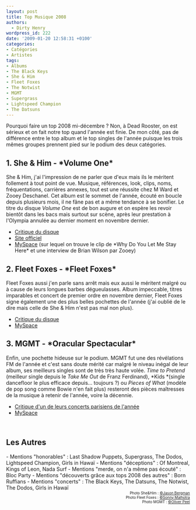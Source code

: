 ```yaml
---
layout: post
title: Top Musique 2008
authors:
  - Dirty Henry
wordpress_id: 222
date: '2009-01-20 12:58:31 +0100'
categories:
- Catégories
- Artistes
tags:
- Albums
- The Black Keys
- She & Him
- Fleet Foxes
- The Notwist
- MGMT
- Supergrass
- Lightspeed Champion
- The Datsuns
---
```

Pourquoi faire un top 2008 mi-décembre ? Non, à Dead Rooster, on est sérieux et on fait notre top quand l'année est finie. De mon côté, pas de différence entre le top album et le top singles de l'année puisque les trois mêmes groupes prennent pied sur le podium des deux catégories.

<h2>1. She & Him - *Volume One*</h2>

<img305>

She & Him, j'ai l'impression de ne parler que d'eux mais ils le méritent follement à tout point de vue. Musique, références, look, clips, noms, fréquentations, carrières annexes, tout est une réussite chez M Ward et Zooey Deschanel. Cet album est le sommet de l'année, écouté en boucle depuis plusieurs mois, il ne fâne pas et a même tendance à se bonifier. Le titre du disque *Volume One* est de bon augure et on espère les revoir bientôt dans les bacs mais surtout sur scène, après leur prestation à l'Olympia annulée au dernier moment en novembre dernier.
<ul>
	<li><a title="Critique du disque" href="http://deadrooster.free.fr/blog/?p=42" target="_self">Critique du disque</a></li>
	<li><a title="Site officiel" href="http://www.sheandhim.com/" target="_blank">Site officiel</a></li>
	<li><a title="MySpace She&Him" href="http://www.myspace.com/sheandhim" target="_blank">MySpace</a> (sur lequel on trouve le clip de *Why Do You Let Me Stay Here* et une interview de Brian Wilson par Zooey)</li>

</ul>

<h2>2. Fleet Foxes - *Fleet Foxes*</h2>

<img306>

Fleet Foxes aussi j'en parle sans arrêt mais eux aussi le méritent malgré ou à cause de leurs longues barbes dégueulasses. Album impeccable, titres imparables et concert de premier ordre en novembre dernier, Fleet Foxes signe également une des plus belles pochettes de l'année (j'ai oublié de le dire mais celle de She & Him n'est pas mal non plus).
<ul>
	<li><a title="Critique du disque" href="http://deadrooster.free.fr/blog/?p=61" target="_self">Critique du disque</a></li>
	<li><a title="MySpace Fleet Foxes" href="http://www.myspace.com/fleetfoxes" target="_blank">MySpace</a></li>

</ul>

<h2>3. MGMT - *Oracular Spectacular*</h2>

<img307>

Enfin, une pochette hideuse sur le podium. MGMT fut une des révélations FM de l'année et c'est sans doute mérité car malgré le niveau inégal de leur album, ses meilleurs singles sont de très très haute volée. *Time to Pretend* (meilleur single depuis le *Take Me Out* de Franz Ferdinand), *Kids *(single dancefloor le plus efficace depuis… toujours ?) ou *Pieces of What* (modèle de pop song comme Bowie n'en fait plus) resteront des pièces maîtresses de la musique à retenir de l'année, voire la décennie.
<ul>
	<li><a title="Critique d'un concert" href="http://deadrooster.free.fr/blog/?p=37" target="_self">Critique d'un de leurs concerts parisiens de l'année</a></li>
	<li><a title="MySpace MGMT" href="http://www.myspace.com/mgmt" target="_blank">MySpace</a></li>
</ul>
<p>

&nbsp;
</p>
<h2>Les Autres</h2>
- Mentions "honorables" : Last Shadow Puppets, Supergrass, The Dodos, Lightspeed Champion, Girls in Hawaï
- Mentions "déceptions" : Of Montreal, Kings of Leon, Nada Surf
- Mentions "merde, on n'a même pas écouté" : Bloc Party
- Mentions "découverts grâce aux tops 2008 des autres" : Born Ruffians
- Mentions "concerts" : The Black Keys, The Datsuns, The Notwist, The Dodos, Girls in Hawaï

<p style="font-size: 10px; padding-top: 0px; margin-top: 0px; margin-bottom: 0px" align="right">Photo She&Him : <a href="http://www.flickr.com/photos/jberg/">©Jason Bergman</a></p>
<p style="font-size: 10px; padding-top: 0px; margin-top: 0px; margin-bottom: 0px" align="right">Photo Fleet Foxes : <a href="http://www.flickr.com/photos/sonny6/">©Sonny Malhotra</a></p><p style="font-size: 10px; padding-top: 0px; margin-top: 0px; margin-bottom: 0px" align="right">Photo MGMT : <a href="http://www.flickr.com/photos/oliverpeel/">©Oliver Peel</a></p>
